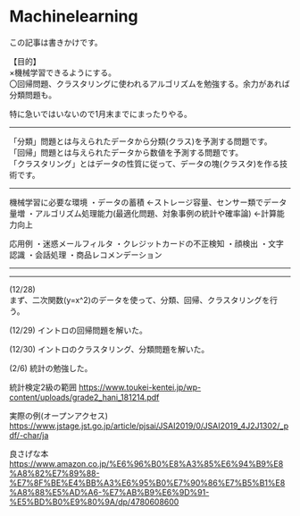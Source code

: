 # Machinelearning

この記事は書きかけです。

【目的】  
×機械学習できるようにする。  
〇回帰問題、クラスタリングに使われるアルゴリズムを勉強する。余力があれば分類問題も。    


特に急いではいないので1月末までにまったりやる。


--------------------------------------------------
「分類」問題とは与えられたデータから分類(クラス)を予測する問題です。  
「回帰」問題とは与えられたデータから数値を予測する問題です。  
「クラスタリング」とはデータの性質に従って、データの塊(クラスタ)を作る技術です。  


--------------------------------------------------
機械学習に必要な環境
・データの蓄積   ←ストレージ容量、センサー類でデータ量増
・アルゴリズム処理能力(最適化問題、対象事例の統計や確率論)   ←計算能力向上

応用例
・迷惑メールフィルタ
・クレジットカードの不正検知
・顔検出
・文字認識
・会話処理
・商品レコメンデーション

--------------------------------------------------


--------------------------------------------------

(12/28)  
まず、二次関数(y=x^2)のデータを使って、分類、回帰、クラスタリングを行う。

(12/29)
イントロの回帰問題を解いた。

(12/30)
イントロのクラスタリング、分類問題を解いた。

(2/6)
統計の勉強した。

統計検定2級の範囲
https://www.toukei-kentei.jp/wp-content/uploads/grade2_hani_181214.pdf

実際の例(オープンアクセス)
https://www.jstage.jst.go.jp/article/pjsai/JSAI2019/0/JSAI2019_4J2J1302/_pdf/-char/ja

良さげな本
https://www.amazon.co.jp/%E6%96%B0%E8%A3%85%E6%94%B9%E8%A8%82%E7%89%88-%E7%8F%BE%E4%BB%A3%E6%95%B0%E7%90%86%E7%B5%B1%E8%A8%88%E5%AD%A6-%E7%AB%B9%E6%9D%91-%E5%BD%B0%E9%80%9A/dp/4780608600


